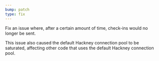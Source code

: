 ```yaml
---
bump: patch
type: fix
---
```


Fix an issue where, after a certain amount of time, check-ins would no longer be sent.

This issue also caused the default Hackney connection pool to be saturated, affecting other code that uses the default Hackney connection pool.
